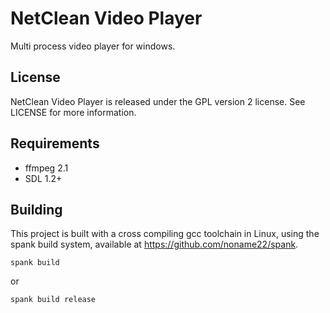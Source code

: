 # NetClean Video Player
  Multi process video player for windows.

## License
  NetClean Video Player is released under the GPL version 2 license. See LICENSE for more information.

## Requirements
  * ffmpeg 2.1
  * SDL 1.2+
  
## Building
  This project is built with a cross compiling gcc toolchain in Linux, using the spank build system, available at https://github.com/noname22/spank.
	
    spank build
  or

    spank build release 
